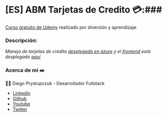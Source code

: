 # [ES] ABM Tarjetas de Credito :credit_card::### 
[Curso gratuito de Udemy](https://www.udemy.com/course/crud-angular-9-net-core-entity-framework-coresqlserver/) realizado por diversión y aprendizaje.


### Descripción: 
_Manejo de tarjetas de crédito [desplegado en azure](https://tarjetasbackendservice.azurewebsites.net) y el [frontend](https://github.com/drprystupczuk/front-credit-cards) está desplegado [aquí](https://tarjetas-drprystupczuk.netlify.app/)_


### Acerca de mí ✒️
:man_technologist: Diego Prystupczuk - Desarrollador Fullstack 
- [Linkedin](https://www.linkedin.com/in/diegoprystupczuk/)
- [Github](https://github.com/drprystupczuk)
- [Youtube](https://www.youtube.com/channel/UCSeVAET6K1b8HLVULdzluXg)
- [Twitter](https://twitter.com/DPrystupczuk)
